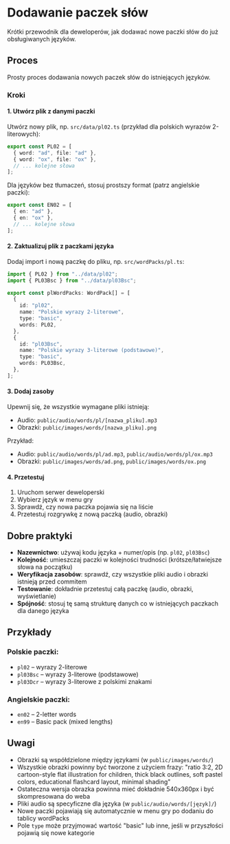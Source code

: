 # Dodawanie paczek słów

Krótki przewodnik dla deweloperów, jak dodawać nowe paczki słów do już obsługiwanych języków.

## Proces

Prosty proces dodawania nowych paczek słów do istniejących języków.

### Kroki

#### 1. Utwórz plik z danymi paczki

Utwórz nowy plik, np. `src/data/pl02.ts` (przykład dla polskich wyrazów 2-literowych):

```typescript
export const PL02 = [
  { word: "ad", file: "ad" },
  { word: "ox", file: "ox" },
  // ... kolejne słowa
];
```

Dla języków bez tłumaczeń, stosuj prostszy format (patrz angielskie paczki):

```typescript
export const EN02 = [
  { en: "ad" },
  { en: "ox" },
  // ... kolejne słowa
];
```

#### 2. Zaktualizuj plik z paczkami języka

Dodaj import i nową paczkę do pliku, np. `src/wordPacks/pl.ts`:

```typescript
import { PL02 } from "../data/pl02";
import { PL03Bsc } from "../data/pl03Bsc";

export const plWordPacks: WordPack[] = [
  {
    id: "pl02",
    name: "Polskie wyrazy 2-literowe",
    type: "basic",
    words: PL02,
  },
  {
    id: "pl03Bsc",
    name: "Polskie wyrazy 3-literowe (podstawowe)",
    type: "basic",
    words: PL03Bsc,
  },
];
```

#### 3. Dodaj zasoby

Upewnij się, że wszystkie wymagane pliki istnieją:

- Audio: `public/audio/words/pl/[nazwa_pliku].mp3`
- Obrazki: `public/images/words/[nazwa_pliku].png`

Przykład:

- Audio: `public/audio/words/pl/ad.mp3`, `public/audio/words/pl/ox.mp3`
- Obrazki: `public/images/words/ad.png`, `public/images/words/ox.png`

#### 4. Przetestuj

1. Uruchom serwer deweloperski
2. Wybierz język w menu gry
3. Sprawdź, czy nowa paczka pojawia się na liście
4. Przetestuj rozgrywkę z nową paczką (audio, obrazki)

## Dobre praktyki

- **Nazewnictwo**: używaj kodu języka + numer/opis (np. `pl02`, `pl03Bsc`)
- **Kolejność**: umieszczaj paczki w kolejności trudności (krótsze/łatwiejsze słowa na początku)
- **Weryfikacja zasobów**: sprawdź, czy wszystkie pliki audio i obrazki istnieją przed commitem
- **Testowanie**: dokładnie przetestuj całą paczkę (audio, obrazki, wyświetlanie)
- **Spójność**: stosuj tę samą strukturę danych co w istniejących paczkach dla danego języka

## Przykłady

### Polskie paczki:

- `pl02` – wyrazy 2-literowe
- `pl03Bsc` – wyrazy 3-literowe (podstawowe)
- `pl03Dcr` – wyrazy 3-literowe z polskimi znakami

### Angielskie paczki:

- `en02` – 2-letter words
- `en99` – Basic pack (mixed lengths)

## Uwagi

- Obrazki są współdzielone między językami (w `public/images/words/`)
- Wszystkie obrazki powinny być tworzone z użyciem frazy: "ratio 3:2, 2D cartoon-style flat illustration for children, thick black outlines, soft pastel colors, educational flashcard layout, minimal shading"
- Ostateczna wersja obrazka powinna mieć dokładnie 540x360px i być skompresowana do weba
- Pliki audio są specyficzne dla języka (w `public/audio/words/[język]/`)
- Nowe paczki pojawiają się automatycznie w menu gry po dodaniu do tablicy wordPacks
- Pole `type` może przyjmować wartość "basic" lub inne, jeśli w przyszłości pojawią się nowe kategorie
